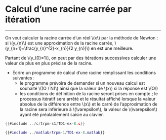 # Calcul d’une racine carrée par itération
------------------------------------------

On veut calculer la racine carrée d’un réel \\(x\\) par la méthode de Newton : si \\(y_{n}\\) est une approximation de la racine carrée, \\(y_{n+1}=\frac{y_{n}^{2}-x_{n}}{2 y_{n}}\\) en est une meilleure.

Partant de \\(y_{0}=1\\), on peut par des itérations successives calculer une valeur de plus en plus précise de la racine.

- Écrire un programme de calcul d’une racine remplissant les conditions suivantes :
    - le programme prévoira de demander si un nouveau calcul est souhaité \\((O / N)\\) ainsi que la valeur de \\(x\\) si la réponse est \\(O\\)
    - les conditions de définition de la racine seront prises en compte ; le processus itératif sera arrêté et le résultat affiché lorsque la valeur absolue de la différence entre \\(x\\) et le carré de l’approximation de la racine sera inférieure à \\(\varepsilon\\), la valeur de \\(\varepsilon\\) ayant été préalablement saisie au clavier.


<div class="tabbed-blocks">


```c
{{#include ../c/trpm-s1/TD1-ex-8.c}}
```

```matlab
{{#include ../matlab/trpm-1/TD1-ex-8.matlab}}
```
</div>
